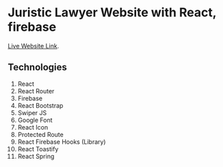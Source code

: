 # Juristic Lawyer Website with React, firebase

[Live Website Link]().

## Technologies
1. React
2. React Router
3. Firebase
4. React Bootstrap
5. Swiper JS
6. Google Font
7. React Icon
8. Protected Route
9. React Firebase Hooks (Library)
10. React Toastify
11. React Spring
